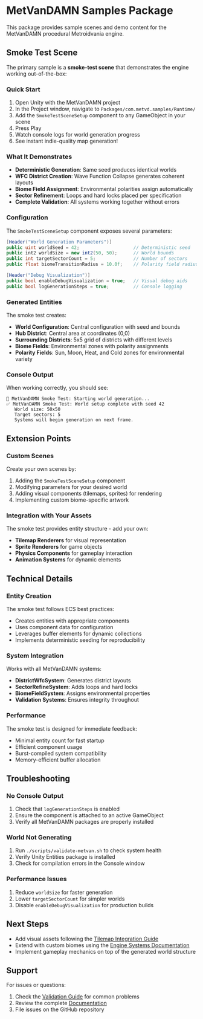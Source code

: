 # MetVanDAMN Samples Package

This package provides sample scenes and demo content for the MetVanDAMN procedural Metroidvania engine.

## Smoke Test Scene

The primary sample is a **smoke-test scene** that demonstrates the engine working out-of-the-box:

### Quick Start

1. Open Unity with the MetVanDAMN project
2. In the Project window, navigate to `Packages/com.metvd.samples/Runtime/`
3. Add the `SmokeTestSceneSetup` component to any GameObject in your scene
4. Press Play
5. Watch console logs for world generation progress
6. See instant indie-quality map generation!

### What It Demonstrates

- **Deterministic Generation**: Same seed produces identical worlds
- **WFC District Creation**: Wave Function Collapse generates coherent layouts
- **Biome Field Assignment**: Environmental polarities assign automatically
- **Sector Refinement**: Loops and hard locks placed per specification
- **Complete Validation**: All systems working together without errors

### Configuration

The `SmokeTestSceneSetup` component exposes several parameters:

```csharp
[Header("World Generation Parameters")]
public uint worldSeed = 42;                    // Deterministic seed
public int2 worldSize = new int2(50, 50);      // World bounds
public int targetSectorCount = 5;              // Number of sectors
public float biomeTransitionRadius = 10.0f;    // Polarity field radius

[Header("Debug Visualization")]
public bool enableDebugVisualization = true;   // Visual debug aids
public bool logGenerationSteps = true;         // Console logging
```

### Generated Entities

The smoke test creates:

- **World Configuration**: Central configuration with seed and bounds
- **Hub District**: Central area at coordinates (0,0)
- **Surrounding Districts**: 5x5 grid of districts with different levels
- **Biome Fields**: Environmental zones with polarity assignments
- **Polarity Fields**: Sun, Moon, Heat, and Cold zones for environmental variety

### Console Output

When working correctly, you should see:

```
🚀 MetVanDAMN Smoke Test: Starting world generation...
✅ MetVanDAMN Smoke Test: World setup complete with seed 42
   World size: 50x50
   Target sectors: 5
   Systems will begin generation on next frame.
```

## Extension Points

### Custom Scenes

Create your own scenes by:

1. Adding the `SmokeTestSceneSetup` component
2. Modifying parameters for your desired world
3. Adding visual components (tilemaps, sprites) for rendering
4. Implementing custom biome-specific artwork

### Integration with Your Assets

The smoke test provides entity structure - add your own:

- **Tilemap Renderers** for visual representation
- **Sprite Renderers** for game objects
- **Physics Components** for gameplay interaction
- **Animation Systems** for dynamic elements

## Technical Details

### Entity Creation

The smoke test follows ECS best practices:

- Creates entities with appropriate components
- Uses component data for configuration
- Leverages buffer elements for dynamic collections
- Implements deterministic seeding for reproducibility

### System Integration

Works with all MetVanDAMN systems:

- **DistrictWfcSystem**: Generates district layouts
- **SectorRefineSystem**: Adds loops and hard locks
- **BiomeFieldSystem**: Assigns environmental properties
- **Validation Systems**: Ensures integrity throughout

### Performance

The smoke test is designed for immediate feedback:

- Minimal entity count for fast startup
- Efficient component usage
- Burst-compiled system compatibility
- Memory-efficient buffer allocation

## Troubleshooting

### No Console Output

1. Check that `logGenerationSteps` is enabled
2. Ensure the component is attached to an active GameObject
3. Verify all MetVanDAMN packages are properly installed

### World Not Generating

1. Run `./scripts/validate-metvan.sh` to check system health
2. Verify Unity Entities package is installed
3. Check for compilation errors in the Console window

### Performance Issues

1. Reduce `worldSize` for faster generation
2. Lower `targetSectorCount` for simpler worlds
3. Disable `enableDebugVisualization` for production builds

## Next Steps

- Add visual assets following the [Tilemap Integration Guide](../../docs/gitbook/tilemap-integration/README.md)
- Extend with custom biomes using the [Engine Systems Documentation](../../docs/gitbook/engine-systems/README.md)
- Implement gameplay mechanics on top of the generated world structure

## Support

For issues or questions:

1. Check the [Validation Guide](../../docs/gitbook/validation/README.md) for common problems
2. Review the complete [Documentation](../../docs/gitbook/README.md)
3. File issues on the GitHub repository